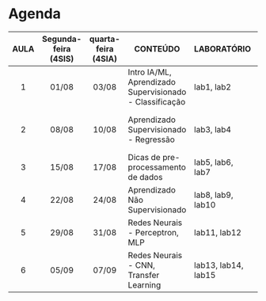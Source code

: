 # Agenda 

| AULA | Segunda-feira (4SIS) | quarta-feira (4SIA) | CONTEÚDO                                                | LABORATÓRIO         | OBSERVAÇÃO                            |
|:----:|:--------------------:|:-------------------:|---------------------------------------------------------|---------------------|---------------------------------------|
|    1 |         01/08        |        03/08        | Intro IA/ML, Aprendizado Supervisionado - Classificação | lab1, lab2          |                                       |
|    2 |         08/08        |        10/08        | Aprendizado Supervisionado - Regressão                  | lab3, lab4          | data de explicação da NAC1 - em video |
|    3 |         15/08        |        17/08        | Dicas de pre-processamento de dados                     | lab5, lab6, lab7    |                                       |
|    4 |         22/08        |        24/08        | Aprendizado Não Supervisionado                          | lab8, lab9, lab10   |                                       |
|    5 |         29/08        |        31/08        | Redes Neurais - Perceptron, MLP                         | lab11, lab12        |                                       |
|    6 |         05/09        |        07/09        | Redes Neurais - CNN, Transfer Learning                  | lab13, lab14, lab15 | data de entrega da NAC1 - em video    |